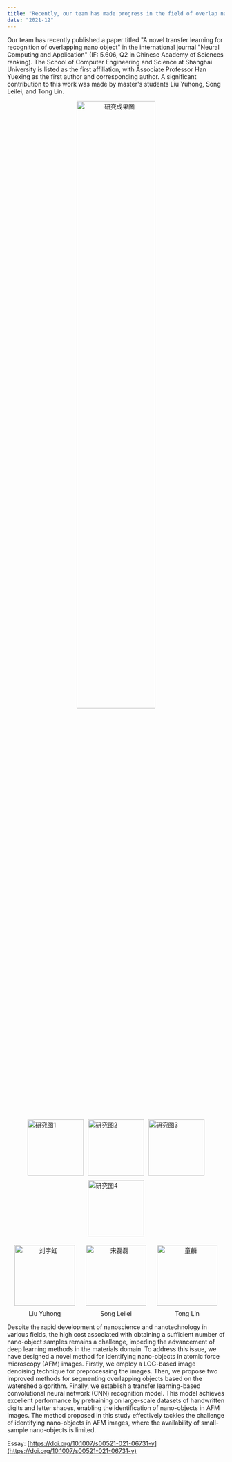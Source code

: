 ```yaml
---
title: "Recently, our team has made progress in the field of overlap nano-object recognition using transfer learning"
date: "2021-12"
---
```


Our team has recently published a paper titled "A novel transfer learning for recognition of overlapping nano object" in the international journal "Neural Computing and Application" (IF: 5.606, Q2 in Chinese Academy of Sciences ranking). The School of Computer Engineering and Science at Shanghai University is listed as the first affiliation, with Associate Professor Han Yuexing as the first author and corresponding author. A significant contribution to this work was made by master's students Liu Yuhong, Song Leilei, and Tong Lin.

<p align="center">
  <img src="/images/indexPic/2021/20211203.png" alt="研究成果图" style="width:60%;" />
</p>

<div style="display: flex; justify-content: center; gap: 10px; flex-wrap: wrap; margin-bottom: 20px;">
  <img src="/images/indexPic/2021/1.png" style="width: 130px; height: 130px;" alt="研究图1" />
  <img src="/images/indexPic/2021/2.png" style="width: 130px; height: 130px;" alt="研究图2" />
  <img src="/images/indexPic/2021/3.png" style="width: 130px; height: 130px;" alt="研究图3" />
  <img src="/images/indexPic/2021/4.png" style="width: 130px; height: 130px;" alt="研究图4" />
</div>

<div style="display: flex; justify-content: center; gap: 25px; margin-top: 20px;">
  <div style="text-align: center;">
    <img src="/images/indexPic/2021/liuyuhong.PNG" style="width: 140px; height: 140px;" alt="刘宇虹" />
    <div style="margin-top: 10px;">Liu Yuhong</div>
  </div>
  <div style="text-align: center;">
    <img src="/images/indexPic/2021/songleilei.jpg" style="width: 140px; height: 140px;" alt="宋磊磊" />
    <div style="margin-top: 10px;">Song Leilei</div>
  </div>
  <div style="text-align: center;">
    <img src="/images/indexPic/2021/tonglin.png" style="width: 140px; height: 140px;" alt="童麟" />
    <div style="margin-top: 10px;">Tong Lin</div>
  </div>
</div>

Despite the rapid development of nanoscience and nanotechnology in various fields, the high cost associated with obtaining a sufficient number of nano-object samples remains a challenge, impeding the advancement of deep learning methods in the materials domain. To address this issue, we have designed a novel method for identifying nano-objects in atomic force microscopy (AFM) images. Firstly, we employ a LOG-based image denoising technique for preprocessing the images. Then, we propose two improved methods for segmenting overlapping objects based on the watershed algorithm. Finally, we establish a transfer learning-based convolutional neural network (CNN) recognition model. This model achieves excellent performance by pretraining on large-scale datasets of handwritten digits and letter shapes, enabling the identification of nano-objects in AFM images. The method proposed in this study effectively tackles the challenge of identifying nano-objects in AFM images, where the availability of small-sample nano-objects is limited.

Essay: [https://doi.org/10.1007/s00521-021-06731-y](https://doi.org/10.1007/s00521-021-06731-y)
